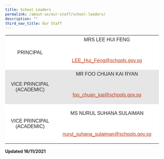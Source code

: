 ```yaml
---
title: School Leaders
permalink: /about-us/our-staff/school-leaders/
description: ""
third_nav_title: Our Staff
---
```



<table style="box-sizing: inherit; border-collapse: collapse; border-spacing: 0px; max-width: 100%; color: rgb(34, 34, 34); font-family: &quot;Source Sans Pro&quot;, sans-serif; font-size: 16px; font-style: normal; font-variant-ligatures: normal; font-variant-caps: normal; font-weight: 400; letter-spacing: normal; orphans: 2; text-align: start; text-transform: none; white-space: normal; widows: 2; word-spacing: 0px; -webkit-text-stroke-width: 0px; background-color: rgb(255, 255, 255); text-decoration-thickness: initial; text-decoration-style: initial; text-decoration-color: initial; width: 729px;"><tbody style="box-sizing: inherit;"><tr style="box-sizing: inherit; background: rgb(255, 255, 255);"><td style="box-sizing: inherit; padding: 5px 10px; width: 314.5px; text-align: center;"><span style="box-sizing: inherit; font-family: tahoma, arial, helvetica, sans-serif;">PRINCIPAL</span></td><td style="box-sizing: inherit; padding: 5px 10px; width: 425.5px; text-align: center;"><span style="box-sizing: inherit; font-family: tahoma, arial, helvetica, sans-serif;">MRS LEE HUI FENG</span><p style="box-sizing: inherit; font-size: 1em;">&nbsp;</p><p style="box-sizing: inherit; font-size: 1em;"><span style="box-sizing: inherit; font-family: tahoma, arial, helvetica, sans-serif;"><a href="mailto:LEE_Hui_Feng@schools.gov.sg" style="box-sizing: inherit; background-color: transparent; transition: all 0.25s ease-in-out 0s; text-decoration: underline; color: rgb(188, 58, 26);">LEE_Hui_Feng@schools.gov.sg</a></span></p></td></tr><tr style="box-sizing: inherit; background: rgb(230, 230, 230);"><td style="box-sizing: inherit; padding: 5px 10px; width: 314.5px; text-align: center;"><span style="box-sizing: inherit; font-family: tahoma, arial, helvetica, sans-serif;">VICE PRINCIPAL (ACADEMIC)</span></td><td style="box-sizing: inherit; padding: 5px 10px; width: 425.5px; text-align: center;"><span style="box-sizing: inherit; font-family: tahoma, arial, helvetica, sans-serif;">MR FOO CHUAN KAI RYAN</span><p style="box-sizing: inherit; font-size: 1em;">&nbsp;</p><p style="box-sizing: inherit; font-size: 1em;"><span style="box-sizing: inherit; font-family: tahoma, arial, helvetica, sans-serif;"><a href="mailto:foo_chuan_kai@schools.gov.sg" style="box-sizing: inherit; background-color: transparent; transition: all 0.25s ease-in-out 0s; text-decoration: underline; color: rgb(188, 58, 26);">foo_chuan_kai@schools.gov.sg</a></span></p></td></tr><tr style="box-sizing: inherit; background: rgb(255, 255, 255);"><td style="box-sizing: inherit; padding: 5px 10px; width: 314.5px; text-align: center;"><span style="box-sizing: inherit; font-family: tahoma, arial, helvetica, sans-serif;">VICE PRINCIPAL (ACADEMIC)</span></td><td style="box-sizing: inherit; padding: 5px 10px; width: 425.5px; text-align: center;"><p style="box-sizing: inherit; font-size: 1em;"><span style="box-sizing: inherit; font-family: tahoma, arial, helvetica, sans-serif;">MS NURUL SUHANA SULAIMAN</span></p><p style="box-sizing: inherit; font-size: 1em;">&nbsp;</p><p style="box-sizing: inherit; font-size: 1em;"><a href="mailto:nurul_suhana_sulaiman@schools.gov.sg" style="box-sizing: inherit; background-color: transparent; transition: all 0.25s ease-in-out 0s; text-decoration: underline; color: rgb(188, 58, 26);">nurul_suhana_sulaiman@schools.gov.sg</a></p></td></tr></tbody></table>


**Updated 16/11/2021**

[  
](https://qihuapri.moe.edu.sg/about-us/our-staff/school-leaders/#top)